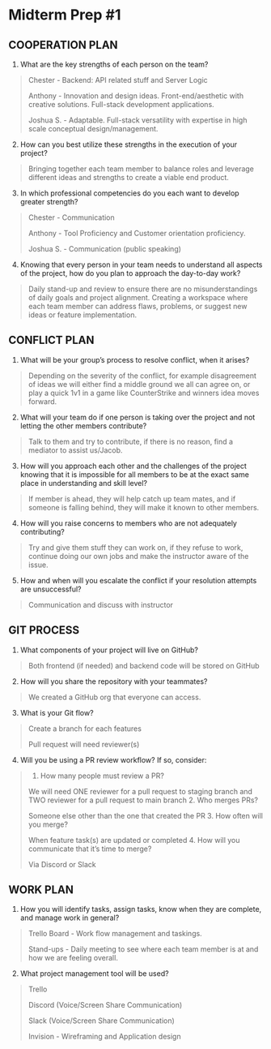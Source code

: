 # Midterm Prep #1

## COOPERATION PLAN
1. What are the key strengths of each person on the team?
> Chester - Backend: API related stuff and Server Logic
> 
> Anthony - Innovation and design ideas. Front-end/aesthetic with creative solutions. Full-stack development applications.
> 
> Joshua S. -  Adaptable. Full-stack versatility with expertise in high scale conceptual design/management.
2. How can you best utilize these strengths in the execution of your project?
> Bringing together each team member to balance roles and leverage different ideas and strengths to create a viable end product.
3. In which professional competencies do you each want to develop greater strength?
> Chester - Communication
> 
> Anthony - Tool Proficiency and Customer orientation proficiency.
> 
> Joshua S. - Communication (public speaking)
4. Knowing that every person in your team needs to understand all aspects of the project, how do you plan to approach the day-to-day work?
> Daily stand-up and review to ensure there are no misunderstandings of daily goals and project alignment. Creating a workspace where each team member can address flaws, problems, or suggest new ideas or feature implementation. 

## CONFLICT PLAN
1. What will be your group’s process to resolve conflict, when it arises?
> Depending on the severity of the conflict, for example disagreement of ideas we will either find a middle ground we all can agree on, or play a quick 1v1 in a game like CounterStrike and winners idea moves forward.
2. What will your team do if one person is taking over the project and not letting the other members contribute?
> Talk to them and try to contribute, if there is no reason, find  a mediator to assist us/Jacob.
3. How will you approach each other and the challenges of the project knowing that it is impossible for all members to be at the exact same place in understanding and skill level?
> If member is ahead, they will help catch up team mates, and if someone is falling behind, they will make it known to other members.
4. How will you raise concerns to members who are not adequately contributing?
> Try and give them stuff they can work on, if they refuse to work, continue doing our own jobs and make the instructor aware of the issue. 
5. How and when will you escalate the conflict if your resolution attempts are unsuccessful?
> Communication and discuss with instructor

## GIT PROCESS
1. What components of your project will live on GitHub?
> Both frontend (if needed) and backend code will be stored on GitHub
2. How will you share the repository with your teammates?
> We created a GitHub org that everyone can access.
3. What is your Git flow?
> Create a branch for each features
> 
> Pull request will need reviewer(s)
4. Will you be using a PR review workflow? If so, consider:
> 1. How many people must review a PR?
> 
>We will need ONE reviewer for a pull request to staging branch and TWO reviewer for a pull request to main branch
> 2. Who merges PRs?
> 
> Someone else other than the one that created the PR
> 3. How often will you merge?
> 
> When feature task(s) are updated or completed
> 4. How will you communicate that it’s time to merge?
> 
> Via Discord or Slack

## WORK PLAN
1. How you will identify tasks, assign tasks, know when they are complete, and manage work in general?
> Trello Board - Work flow management and taskings.
>  
> Stand-ups - Daily meeting to see where each team member is at and how we are feeling overall.
2. What project management tool will be used?
> Trello
> 
> Discord (Voice/Screen Share Communication)
> 
> Slack (Voice/Screen Share Communication)
> 
> Invision - Wireframing and Application design
